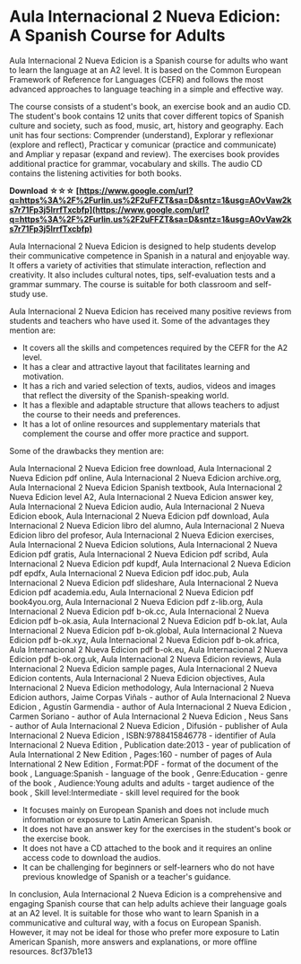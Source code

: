 
 
# Aula Internacional 2 Nueva Edicion: A Spanish Course for Adults
 
Aula Internacional 2 Nueva Edicion is a Spanish course for adults who want to learn the language at an A2 level. It is based on the Common European Framework of Reference for Languages (CEFR) and follows the most advanced approaches to language teaching in a simple and effective way.
 
The course consists of a student's book, an exercise book and an audio CD. The student's book contains 12 units that cover different topics of Spanish culture and society, such as food, music, art, history and geography. Each unit has four sections: Comprender (understand), Explorar y reflexionar (explore and reflect), Practicar y comunicar (practice and communicate) and Ampliar y repasar (expand and review). The exercises book provides additional practice for grammar, vocabulary and skills. The audio CD contains the listening activities for both books.
 
**Download ☆☆☆ [https://www.google.com/url?q=https%3A%2F%2Furlin.us%2F2uFFZT&sa=D&sntz=1&usg=AOvVaw2ks7r71Fp3j5IrrfTxcbfp](https://www.google.com/url?q=https%3A%2F%2Furlin.us%2F2uFFZT&sa=D&sntz=1&usg=AOvVaw2ks7r71Fp3j5IrrfTxcbfp)**


 
Aula Internacional 2 Nueva Edicion is designed to help students develop their communicative competence in Spanish in a natural and enjoyable way. It offers a variety of activities that stimulate interaction, reflection and creativity. It also includes cultural notes, tips, self-evaluation tests and a grammar summary. The course is suitable for both classroom and self-study use.
  
Aula Internacional 2 Nueva Edicion has received many positive reviews from students and teachers who have used it. Some of the advantages they mention are:
 
- It covers all the skills and competences required by the CEFR for the A2 level.
- It has a clear and attractive layout that facilitates learning and motivation.
- It has a rich and varied selection of texts, audios, videos and images that reflect the diversity of the Spanish-speaking world.
- It has a flexible and adaptable structure that allows teachers to adjust the course to their needs and preferences.
- It has a lot of online resources and supplementary materials that complement the course and offer more practice and support.

Some of the drawbacks they mention are:
 
Aula Internacional 2 Nueva Edicion free download,  Aula Internacional 2 Nueva Edicion pdf online,  Aula Internacional 2 Nueva Edicion archive.org,  Aula Internacional 2 Nueva Edicion Spanish textbook,  Aula Internacional 2 Nueva Edicion level A2,  Aula Internacional 2 Nueva Edicion answer key,  Aula Internacional 2 Nueva Edicion audio,  Aula Internacional 2 Nueva Edicion ebook,  Aula Internacional 2 Nueva Edicion pdf download,  Aula Internacional 2 Nueva Edicion libro del alumno,  Aula Internacional 2 Nueva Edicion libro del profesor,  Aula Internacional 2 Nueva Edicion exercises,  Aula Internacional 2 Nueva Edicion solutions,  Aula Internacional 2 Nueva Edicion pdf gratis,  Aula Internacional 2 Nueva Edicion pdf scribd,  Aula Internacional 2 Nueva Edicion pdf kupdf,  Aula Internacional 2 Nueva Edicion pdf epdfx,  Aula Internacional 2 Nueva Edicion pdf idoc.pub,  Aula Internacional 2 Nueva Edicion pdf slideshare,  Aula Internacional 2 Nueva Edicion pdf academia.edu,  Aula Internacional 2 Nueva Edicion pdf book4you.org,  Aula Internacional 2 Nueva Edicion pdf z-lib.org,  Aula Internacional 2 Nueva Edicion pdf b-ok.cc,  Aula Internacional 2 Nueva Edicion pdf b-ok.asia,  Aula Internacional 2 Nueva Edicion pdf b-ok.lat,  Aula Internacional 2 Nueva Edicion pdf b-ok.global,  Aula Internacional 2 Nueva Edicion pdf b-ok.xyz,  Aula Internacional 2 Nueva Edicion pdf b-ok.africa,  Aula Internacional 2 Nueva Edicion pdf b-ok.eu,  Aula Internacional 2 Nueva Edicion pdf b-ok.org.uk,  Aula Internacional 2 Nueva Edicion reviews,  Aula Internacional 2 Nueva Edicion sample pages,  Aula Internacional 2 Nueva Edicion contents,  Aula Internacional 2 Nueva Edicion objectives,  Aula Internacional 2 Nueva Edicion methodology,  Aula Internacional 2 Nueva Edicion authors,  Jaime Corpas Viñals - author of Aula Internacional 2 Nueva Edicion ,  Agustín Garmendia - author of Aula Internacional 2 Nueva Edicion ,  Carmen Soriano - author of Aula Internacional 2 Nueva Edicion ,  Neus Sans - author of Aula Internacional 2 Nueva Edicion ,  Difusión - publisher of Aula Internacional 2 Nueva Edicion ,  ISBN:9788415846778 - identifier of Aula Internacional 2 Nueva Edition ,  Publication date:2013 - year of publication of Aula International 2 New Edition ,  Pages:160 - number of pages of Aula International 2 New Edition ,  Format:PDF - format of the document of the book ,  Language:Spanish - language of the book ,  Genre:Education - genre of the book ,  Audience:Young adults and adults - target audience of the book ,  Skill level:Intermediate - skill level required for the book

- It focuses mainly on European Spanish and does not include much information or exposure to Latin American Spanish.
- It does not have an answer key for the exercises in the student's book or the exercise book.
- It does not have a CD attached to the book and it requires an online access code to download the audios.
- It can be challenging for beginners or self-learners who do not have previous knowledge of Spanish or a teacher's guidance.

In conclusion, Aula Internacional 2 Nueva Edicion is a comprehensive and engaging Spanish course that can help adults achieve their language goals at an A2 level. It is suitable for those who want to learn Spanish in a communicative and cultural way, with a focus on European Spanish. However, it may not be ideal for those who prefer more exposure to Latin American Spanish, more answers and explanations, or more offline resources.
 8cf37b1e13
 
